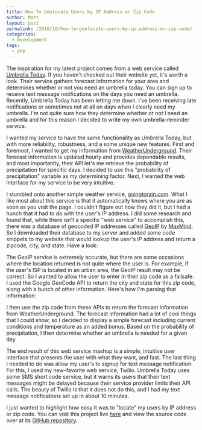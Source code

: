 ```yaml
---
title: How To Geolocate Users by IP Address or Zip Code
author: Matt
layout: post
permalink: /2010/10/how-to-geolocate-users-by-ip-address-or-zip-code/
categories:
  - Development
tags:
  - php
---
```


The inspiration for my latest project comes from a web service called [Umbrella Today][1]. If you haven't checked out their website yet, it's worth a look. Their service gathers forecast information for your area and determines whether or not you need an umbrella today. You can sign up to receive text message notifications on the days you need an umbrella. Recently, Umbrella Today has been letting me down. I've been receiving late notifications or sometimes not at all on days when I clearly need my umbrella. I'm not quite sure how they determine whether or not I need an umbrella and for this reason I decided to write my own umbrella-reminder service.

 [1]: http://www.umbrellatoday.com/

I wanted my service to have the same functionality as Umbrella Today, but with more reliability, robustness, and a some unique new features. First and foremost, I wanted to get my information from [WeatherUnderground][2]. Their forecast information is updated hourly and provides dependable results, and most importantly, their API let's me retrieve the probability of precipitation for specific days. I decided to use this "probability of precipitation" variable as my determining factor. Next, I wanted the web interface for my service to be very intuitive.

 [2]: http://www.wunderground.com/

I stumbled onto another simple weather service, [goingtorain.com][3]. What I like most about this service is that it automatically knows where you are as soon as you visit the page. I couldn't figure out how they did it, but I had a hunch that it had to do with the user's IP address. I did some research and found that, while there isn't a specific "web service" to accomplish this, there was a database of geocoded IP addresses called [GeoIP][4] by [MaxMind][5]. So I downloaded their database to my server and added some code snippets to my website that would lookup the user's IP address and return a zipcode, city, and state. Have a look:

 [3]: http://goingtorain.com/
 [4]: http://www.maxmind.com/app/ip-location
 [5]: http://www.maxmind.com/

<script src="https://gist.github.com/mbmccormick/627449.js"> </script>

The GeoIP service is extremely accurate, but there are some occasions where the location returned is not quite where the user is. For example, if the user's ISP is located in an urban area, the GeoIP result may not be correct. So I wanted to allow the user to enter in their zip code as a failsafe. I used the Google GeoCode API to return the city and state for this zip code, along with a bunch of other information. Here's how I'm parsing that information:

<script src="https://gist.github.com/mbmccormick/628268.js"> </script>

I then use the zip code from these APIs to return the forecast information from WeatherUnderground. The forecast information had a lot of cool things that I could show, so I decided to display a simple forecast including current conditions and temperature as an added bonus. Based on the probability of precipitation, I then determine whether an umbrella is needed for a given day.

The end result of this web service mashup is a simple, intuitive user interface that presents the user with what they want, and fast. The last thing I needed to do was allow my user's to signup for text message notification. For this, I used my new-favorite web service, Twilio. Umbrella Today uses some SMS short code service, but it warns its users that their text messages might be delayed because their service provider limits their API calls. The beauty of Twilio is that it does not do this, and I had my text message notifications set up in about 10 minutes.

I just wanted to highlight how easy it was to "locate" my users by IP address or zip code. You can visit this project live [here][6] and view the source code over at its [GitHub repository][7].

 [6]: http://apps.mbmccormick.com/dontforgetyourumbrella
 [7]: http://github.com/mbmccormick/dontforgetyourumbrella
